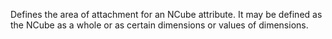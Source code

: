 Defines the area of attachment for an NCube attribute. It may be defined as the NCube as a whole or as certain dimensions or values of dimensions.